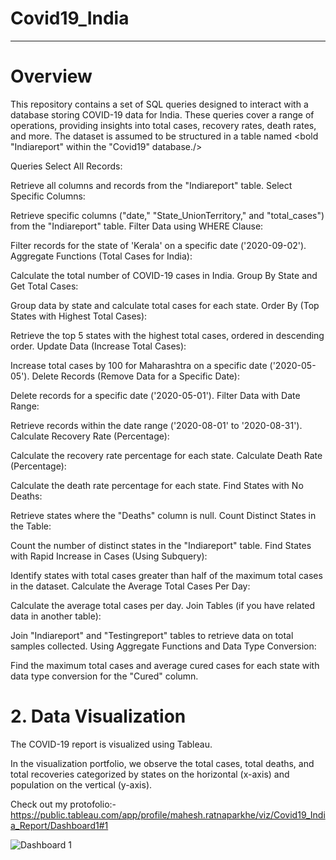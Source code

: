 # Covid19_India
----------------------------------------------------------------------------------------------------------------------------------------------------
# Overview
This repository contains a set of SQL queries designed to interact with a database storing COVID-19 data for India. These queries cover a range of operations, providing insights into total cases, recovery rates, death rates, and more. The dataset is assumed to be structured in a table named <bold "Indiareport" within the "Covid19" database./>

Queries
Select All Records:

Retrieve all columns and records from the "Indiareport" table.
Select Specific Columns:

Retrieve specific columns ("date," "State_UnionTerritory," and "total_cases") from the "Indiareport" table.
Filter Data using WHERE Clause:

Filter records for the state of 'Kerala' on a specific date ('2020-09-02').
Aggregate Functions (Total Cases for India):

Calculate the total number of COVID-19 cases in India.
Group By State and Get Total Cases:

Group data by state and calculate total cases for each state.
Order By (Top States with Highest Total Cases):

Retrieve the top 5 states with the highest total cases, ordered in descending order.
Update Data (Increase Total Cases):

Increase total cases by 100 for Maharashtra on a specific date ('2020-05-05').
Delete Records (Remove Data for a Specific Date):

Delete records for a specific date ('2020-05-01').
Filter Data with Date Range:

Retrieve records within the date range ('2020-08-01' to '2020-08-31').
Calculate Recovery Rate (Percentage):

Calculate the recovery rate percentage for each state.
Calculate Death Rate (Percentage):

Calculate the death rate percentage for each state.
Find States with No Deaths:

Retrieve states where the "Deaths" column is null.
Count Distinct States in the Table:

Count the number of distinct states in the "Indiareport" table.
Find States with Rapid Increase in Cases (Using Subquery):

Identify states with total cases greater than half of the maximum total cases in the dataset.
Calculate the Average Total Cases Per Day:

Calculate the average total cases per day.
Join Tables (if you have related data in another table):

Join "Indiareport" and "Testingreport" tables to retrieve data on total samples collected.
Using Aggregate Functions and Data Type Conversion:

Find the maximum total cases and average cured cases for each state with data type conversion for the "Cured" column.

# 2. Data Visualization
The COVID-19 report is visualized using Tableau.

In the visualization portfolio, we observe the total cases, total deaths, and total recoveries categorized by states on the horizontal (x-axis) and population on the vertical (y-axis).

Check out my protofolio:- https://public.tableau.com/app/profile/mahesh.ratnaparkhe/viz/Covid19_India_Report/Dashboard1#1

![Dashboard 1](https://github.com/Mahi4052/Covid19_India/assets/95848665/f645c5af-e5ad-4c7a-890a-02b4e8f19cc7)



